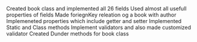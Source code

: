 Created book class and implemented all 26 fields
Used almost all usefull properties of fields
Made foriegnKey releation og a book with author
Implemeneted properties which include getter and setter
Implemented Static and Class methods
Implement validators and also made customized validator
Created Dunder methods for book class